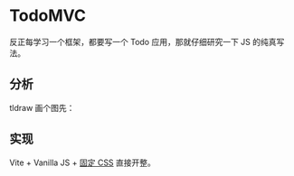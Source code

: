 # TodoMVC

反正每学习一个框架，都要写一个 Todo 应用，那就仔细研究一下 JS 的纯真写法。

## 分析

tldraw 画个图先：


## 实现

Vite + Vanilla JS + [固定 CSS](https://github.com/tastejs/todomvc-app-css) 直接开整。

